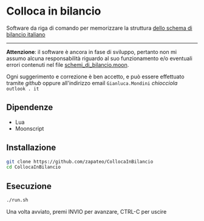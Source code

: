 # Colloca in bilancio

Software da riga di comando per memorizzare la struttura [dello schema di bilancio italiano](https://it.wikipedia.org/wiki/File:Schemi_di_Bilancio.pdf)

---

**Attenzione**: il software è ancora in fase di sviluppo, pertanto non mi assumo alcuna responsabilità riguardo al suo funzionamento e/o eventuali errori contenuti nel file [schemi_di_bilancio.moon](schemi_di_bilancio.moon).

Ogni suggerimento e correzione è ben accetto, e può essere effettuato tramite _github_ oppure all'indirizzo email `Gianluca.Mondini` _chiocciola_ `outlook . it`

## Dipendenze

- Lua
- Moonscript

## Installazione

```bash
git clone https://github.com/zapateo/CollocaInBilancio
cd CollocaInBilancio
```

## Esecuzione

```bash
./run.sh
```

Una volta avviato, premi INVIO per avanzare, CTRL-C per uscire
